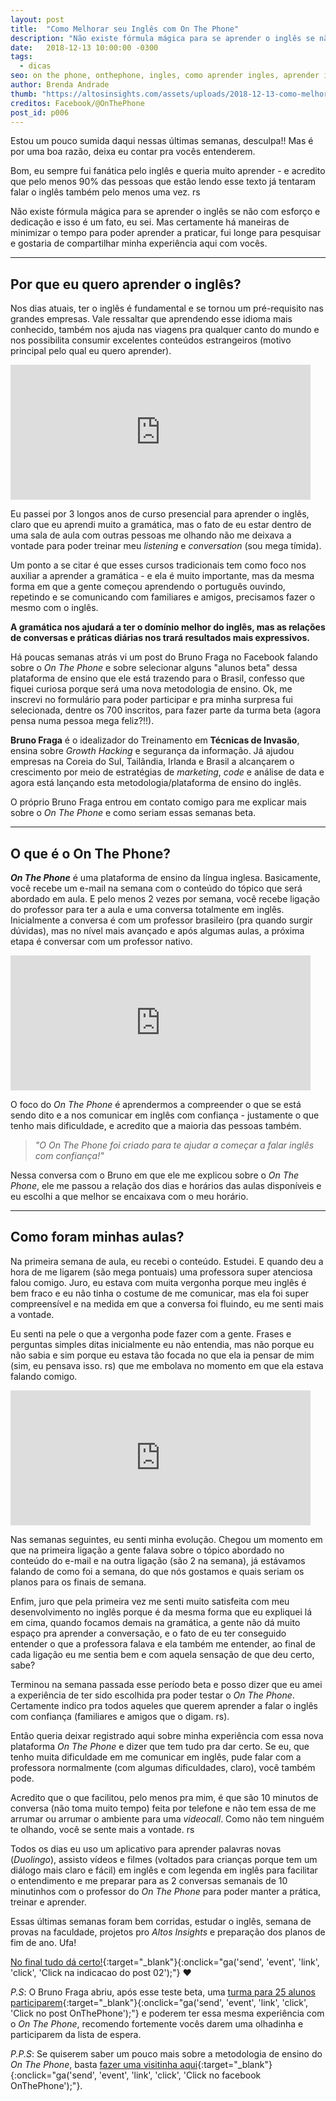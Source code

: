 ```yaml
---
layout: post
title:  "Como Melhorar seu Inglês com On The Phone"
description: "Não existe fórmula mágica para se aprender o inglês se não com esforço e dedicação e isso é um fato, eu sei. Mas certamente há maneiras de minimizar o tempo para poder aprender a praticar, fui longe para pesquisar e gostaria de compartilhar minha experiência aqui com vocês."
date:   2018-12-13 10:00:00 -0300
tags:
  - dicas
seo: on the phone, onthephone, ingles, como aprender ingles, aprender ingles, ingles facil, ingles em casa, bruno fraga, duolingo, growth hacking, listening, conversation, tecnicas de invasão
author: Brenda Andrade
thumb: "https://altosinsights.com/assets/uploads/2018-12-13-como-melhorar-seu-ingles-com-on-the-phone.jpg"
creditos: Facebook/@OnThePhone
post_id: p006
---
```

Estou um pouco sumida daqui nessas últimas semanas, desculpa!! Mas é por uma boa razão, deixa eu contar pra vocês entenderem.

Bom, eu sempre fui fanática pelo inglês e queria muito aprender - e acredito que pelo menos 90% das pessoas que estão lendo esse texto já tentaram falar o inglês também pelo menos uma vez. rs

Não existe fórmula mágica para se aprender o inglês se não com esforço e dedicação e isso é um fato, eu sei. Mas certamente há maneiras de minimizar o tempo para poder aprender a praticar, fui longe para pesquisar e gostaria de compartilhar minha experiência aqui com vocês.

---

## Por que eu quero aprender o inglês?

Nos dias atuais, ter o inglês é fundamental e se tornou um pré-requisito nas grandes empresas. Vale ressaltar que aprendendo esse idioma mais conhecido, também nos ajuda nas viagens pra qualquer canto do mundo e nos possibilita consumir excelentes conteúdos estrangeiros (motivo principal pelo qual eu quero aprender).

<iframe src="https://giphy.com/embed/Nym8tOSOv6rLO" width="480" height="216" frameBorder="0" class="giphy-embed" allowFullScreen></iframe>

Eu passei por 3 longos anos de curso presencial para aprender o inglês, claro que eu aprendi muito a gramática, mas o fato de eu estar dentro de uma sala de aula com outras pessoas me olhando não me deixava a vontade para poder treinar meu *listening* e *conversation* (sou mega tímida).

Um ponto a se citar é que esses cursos tradicionais tem como foco nos auxiliar a aprender a gramática - e ela é muito importante, mas da mesma forma em que a gente começou aprendendo o português ouvindo, repetindo e se comunicando com familiares e amigos, precisamos fazer o mesmo com o inglês.

**A gramática nos ajudará a ter o domínio melhor do inglês, mas as relações de conversas e práticas diárias nos trará resultados mais expressivos.**

Há poucas semanas atrás vi um post do Bruno Fraga no Facebook falando sobre o *On The Phone* e sobre selecionar alguns "alunos beta" dessa plataforma de ensino que ele está trazendo para o Brasil, confesso que fiquei curiosa porque será uma nova metodologia de ensino. Ok, me inscrevi no formulário para poder participar e pra minha surpresa fui selecionada, dentre os 700 inscritos, para fazer parte da turma beta (agora pensa numa pessoa mega feliz?!!).

**Bruno Fraga** é o idealizador do Treinamento em **Técnicas de Invasão**, ensina sobre *Growth Hacking* e segurança da informação. Já ajudou empresas na Coreia do Sul, Tailândia, Irlanda e Brasil a alcançarem o crescimento por meio de estratégias de *marketing*, *code* e análise de data e agora está lançando esta metodologia/plataforma de ensino do inglês.

O próprio Bruno Fraga entrou em contato comigo para me explicar mais sobre o *On The Phone* e como seriam essas semanas beta.

---

## O que é o On The Phone?

 ***On The Phone*** é uma plataforma de ensino da língua inglesa. Basicamente, você recebe um e-mail na semana com o conteúdo do tópico que será abordado em aula. E pelo menos 2 vezes por semana, você recebe ligação do professor para ter a aula e uma conversa totalmente em inglês. Inicialmente a conversa é com um professor brasileiro (pra quando surgir dúvidas), mas no nível mais avançado e após algumas aulas, a próxima etapa é conversar com um professor nativo.

<iframe src="https://giphy.com/embed/JltOMwYmi0VrO" width="480" height="216" frameBorder="0" class="giphy-embed" allowFullScreen></iframe>

O foco do *On The Phone* é aprendermos a compreender o que se está sendo dito e a nos comunicar em inglês com confiança - justamente o que tenho mais dificuldade, e acredito que a maioria das pessoas também.

><cite>"O On The Phone foi criado para te ajudar a começar a falar inglês com confiança!"</cite>

Nessa conversa com o Bruno em que ele me explicou sobre o *On The Phone*, ele me passou a relação dos dias e horários das aulas disponíveis  e eu escolhi a que melhor se encaixava com o meu horário.

---

## Como foram minhas aulas?

Na primeira semana de aula, eu recebi o conteúdo. Estudei. E quando deu a hora de me ligarem (são mega pontuais) uma professora super atenciosa falou comigo. Juro, eu estava com muita vergonha porque meu inglês é bem fraco e eu não tinha o costume de me comunicar, mas ela foi super compreensível e na medida em que a conversa foi fluindo, eu me senti mais a vontade.

Eu senti na pele o que a vergonha pode fazer com a gente. Frases e perguntas simples ditas inicialmente eu não entendia, mas não porque eu não sabia e sim porque eu estava tão focada no que ela ia pensar de mim (sim, eu pensava isso. rs) que me embolava no momento em que ela estava falando comigo.

<iframe src="https://giphy.com/embed/glmRyiSI3v5E4" width="480" height="216" frameBorder="0" class="giphy-embed" allowFullScreen></iframe>

Nas semanas seguintes, eu senti minha evolução. Chegou um momento em que na primeira ligação a gente falava sobre o tópico abordado no conteúdo do e-mail e na outra ligação (são 2 na semana), já estávamos falando de como foi a semana, do que nós gostamos e quais seriam os planos para os finais de semana.

Enfim, juro que pela primeira vez me senti muito satisfeita com meu desenvolvimento no inglês porque é da mesma forma que eu expliquei lá em cima, quando focamos demais na gramática, a gente não dá muito espaço pra aprender a conversação, e o fato de eu ter conseguido entender o que a professora falava e ela também me entender, ao final de cada ligação eu me sentia bem e com aquela sensação de que deu certo, sabe?

Terminou na semana passada esse período beta e posso dizer que eu amei a experiência de ter sido escolhida pra poder testar o *On The Phone*. Certamente indico pra todos aqueles que querem aprender a falar o inglês com confiança (familiares e amigos que o digam. rs).

Então queria deixar registrado aqui sobre minha experiência com essa nova plataforma *On The Phone* e dizer que tem tudo pra dar certo. Se eu, que tenho muita dificuldade em me comunicar em inglês, pude falar com a professora normalmente (com algumas dificuldades, claro), você também pode.

Acredito que o que facilitou, pelo menos pra mim, é que são 10 minutos de conversa (não toma muito tempo) feita por telefone e não tem essa de me arrumar ou arrumar o ambiente para uma *videocall*. Como não tem ninguém te olhando, você se sente mais a vontade. rs

Todos os dias eu uso um aplicativo para aprender palavras novas (*Duolingo*), assisto vídeos e filmes (voltados para crianças porque tem um diálogo mais claro e fácil) em inglês e com legenda em inglês para facilitar o entendimento e me preparar para as 2 conversas semanais de 10 minutinhos com o professor do *On The Phone* para poder manter a prática, treinar e aprender.

Essas últimas semanas foram bem corridas, estudar o inglês, semana de provas na faculdade, projetos pro *Altos Insights* e preparação dos planos de fim de ano. Ufa!

[No final tudo dá certo!](https://altosinsights.com/nem-tudo-acontece-como-planejamos-e-ainda-bem-que-e-assim/){:target="_blank"}{:onclick="ga('send', 'event', 'link', 'click', 'Click na indicacao do post 02');"} ❤️

*P.S*:  O Bruno Fraga abriu, após esse teste beta, uma [turma para 25 alunos participarem](https://www.facebook.com/OnThePhone/posts/539837996443855){:target="_blank"}{:onclick="ga('send', 'event', 'link', 'click', 'Click no post OnThePhone');"} e poderem ter essa mesma experiência com o *On The Phone*, recomendo fortemente vocês darem uma olhadinha e participarem da lista de espera.

*P.P.S*: Se quiserem saber um pouco mais sobre a metodologia de ensino do *On The Phone*, basta [fazer uma visitinha aqui](https://onthephone.com.br/){:target="_blank"}{:onclick="ga('send', 'event', 'link', 'click', 'Click no facebook OnThePhone');"}.
